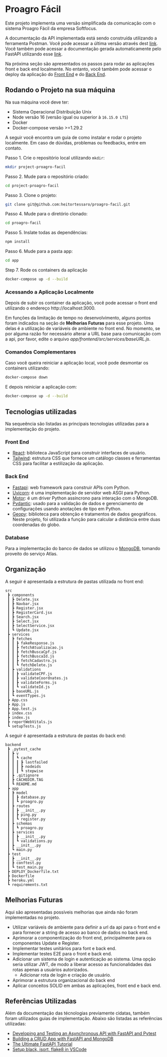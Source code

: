 # Proagro Fácil

Este projeto implementa uma versão simplificada da comunicação com o sistema Proagro Fácil da empresa Softfocus.

A documentação da API implementada está sendo construída utilizando a ferramenta Postman. Você pode acessar a última versão através dest [link](https://documenter.getpostman.com/view/21397186/VVBUy7HF). Você também pode acessar a documentação gerada automaticamente pelo FastAPI utilizando esse [link](https://proagro-facil-backend.herokuapp.com/docs).

Na próxima seção são apresentados os passos para rodar as aplicações front e back end localmente. No entanto, você também pode acessar o deploy da aplicação do [Front End](http://proagro-facil-heitor.surge.sh/) e do [Back End](https://proagro-facil-backend.herokuapp.com/).

## Rodando o Projeto na sua máquina

Na sua máquina você deve ter:

- Sistema Operacional Distribuição Unix
- Node versão 16 (versão igual ou superior à `16.15.0 LTS`)
- Docker
- Docker-compose versão >=1.29.2

A seguir você encontra um guia de como instalar e rodar o projeto localmente. Em caso de dúvidas, problemas ou feedbacks, entre em contato.

Passo 1. Crie o repositório local utilizando `mkdir`:

```bash
mkdir project-proagro-facil
```

Passo 2. Mude para o repositório criado:

```bash
cd project-proagro-facil
```

Passo 3. Clone o projeto:

```bash
git clone git@github.com:heitortessaro/proagro-facil.git
```

Passo 4. Mude para o diretório clonado:

```bash
cd proagro-facil
```

Passo 5. Inslate todas as dependências:

```bash
npm install
```

Passo 6. Mude para a pasta app:

```bash
cd app
```

Step 7. Rode os containers da aplicação

```bash
docker-compose up -d --build
```

### Acessando a Aplicação Localmente

Depois de subir os container da aplicação, você pode acessar o front end utilizando o endereço http://localhost:3000.

Em funções da limitação de tempo no desenvolvimento, alguns pontos foram indicados na seção de **Melhorias Futuras** para esse projeto. Uma delas é a utilização de variáveis de ambiente no front end. No momento, se por alguma razão for necessário alterar a URL base para comunicação com a api, por favor, edite o arquivo _app/frontend/src/services/baseURL.js_.

### Comandos Complementares

Caso você queira reiniciar a aplicação local, você pode desmontar os containers utilizando:

```bash
docker-compose down
```

E depois reiniciar a aplicação com:

```bash
docker-compose up -d --build
```

## Tecnologias utilizadas

Na sequeência são listadas as principais tecnologias utilizadas para a implementação do projeto.

### Front End

- [React](https://reactjs.org/): biblioteca JavaScript para construir interfaces de usuário.
- [Tailwind](https://tailwindcss.com/): estrutura CSS que fornece um catálogo classes e ferramentas CSS para facilitar a estilização da aplicação.

### Back End

- [Fastapi](https://fastapi.tiangolo.com/): web framework para construir APIs com Python.
- [Uvicorn](https://www.uvicorn.org/): é uma implementação de servidor web ASGI para Python.
- [Motor](https://motor.readthedocs.io/en/stable/): é um driver Python assíncrono para interação com o MongoDB.
- [Pydantic](https://pydantic-docs.helpmanual.io/): usado para a validação de dados e gerenciamento de configurações usando anotações de tipo em Python.
- [Geopy](https://geopy.readthedocs.io/en/stable/index.html?highlight=geodesic#): biblioteca para obtenção e tratamentos de dados geográficos. Neste projeto, foi utilizada a função para calcular a distância entre duas coordenadas do globo.

### Database

Para a implementação do banco de dados se utilizou o [MongoDB](https://www.mongodb.com/), tomando proveito do serviço Atlas.

## Organização

A seguir é apresentada a estrutura de pastas utilizada no front end:

```
src
 ┣ components
 ┃ ┣ Delete.jsx
 ┃ ┣ Navbar.jsx
 ┃ ┣ Register.jsx
 ┃ ┣ RegisterCard.jsx
 ┃ ┣ Search.jsx
 ┃ ┣ Select.jsx
 ┃ ┣ SelectService.jsx
 ┃ ┗ Update.jsx
 ┣ services
 ┃ ┣ fetches
 ┃ ┃ ┣ fakeResponse.js
 ┃ ┃ ┣ fetchAtualizacao.js
 ┃ ┃ ┣ fetchBuscaCpf.js
 ┃ ┃ ┣ fetchBuscaId.js
 ┃ ┃ ┣ fetchCadastro.js
 ┃ ┃ ┗ fetchDelete.js
 ┃ ┣ validations
 ┃ ┃ ┣ validateCPF.js
 ┃ ┃ ┣ validateCoordnates.js
 ┃ ┃ ┣ validateForms.js
 ┃ ┃ ┗ validateId.js
 ┃ ┣ baseURL.js
 ┃ ┗ eventTypes.js
 ┣ App.css
 ┣ App.js
 ┣ App.test.js
 ┣ index.css
 ┣ index.js
 ┣ reportWebVitals.js
 ┗ setupTests.js
```

A seguir é apresentada a estrutura de pastas do back end:

```
backend
 ┣ .pytest_cache
 ┃ ┣ v
 ┃ ┃ ┗ cache
 ┃ ┃ ┃ ┣ lastfailed
 ┃ ┃ ┃ ┣ nodeids
 ┃ ┃ ┃ ┗ stepwise
 ┃ ┣ .gitignore
 ┃ ┣ CACHEDIR.TAG
 ┃ ┗ README.md
 ┣ app
 ┃ ┣ model
 ┃ ┃ ┣ database.py
 ┃ ┃ ┗ proagro.py
 ┃ ┣ routes
 ┃ ┃ ┣ __init__.py
 ┃ ┃ ┣ ping.py
 ┃ ┃ ┗ register.py
 ┃ ┣ schemas
 ┃ ┃ ┗ proagro.py
 ┃ ┣ services
 ┃ ┃ ┣ __init__.py
 ┃ ┃ ┗ validations.py
 ┃ ┣ __init__.py
 ┃ ┗ main.py
 ┣ test
 ┃ ┣ __init__.py
 ┃ ┣ conftest.py
 ┃ ┗ test_main.py
 ┣ DEPLOY_Dockerfile.txt
 ┣ Dockerfile
 ┣ heroku.yml
 ┗ requirements.txt
```

## Melhorias Futuras

Aqui são apresentadas possíveis melhorias que ainda não foram implementadas no projeto.

- Utilizar variáveis de ambiente para definir a url da api para o front end e para fornecer a string de acesso ao banco de dados no back end.
- Aprimorar a componentização do front end, principalmente para os componentes Update e Register.
- Implementar testes unitários para font e back end.
- Implementar testes E2E para o front e back end.
- Adicionar um sistema de login e autenticação ao sistema. Uma opção seria utilizar JWT, de modo a liberar acesso as funcionalidades das rotas apenas a usuários autorizados.
  - Adicionar rota de login e criação de usuário.
- Aprimorar a estrutura organizacional do back end
- Aplicar conceitos SOLID em ambas as aplicações, front end e back end.

## Referências Utilizadas

Além da documentação das técnologias previamente cidatas, também foram utilizados guias de implementação. Abaixo são listadas as referências utilizadas:

- [Developing and Testing an Asynchronous API with FastAPI and Pytest](https://testdriven.io/blog/fastapi-crud/#get-routes)
- [Building a CRUD App with FastAPI and MongoDB](https://testdriven.io/blog/fastapi-mongo/#update)
- [The Ultimate FastAPI Tutorial](https://christophergs.com/tutorials/ultimate-fastapi-tutorial-pt-1-hello-world/)
- [Setup black, isort, flake8 in VSCode](https://medium.com/@jackklpan/auto-format-and-lint-by-black-isort-flake8-in-vs-visual-studio-code-a62a3f5d940e)
